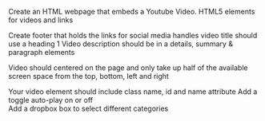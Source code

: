
Create an HTML webpage that embeds a Youtube Video. 
HTML5 elements for videos and links

Create footer that holds the links for social media handles
video title should use a heading 1
Video description should be in a details, summary & paragraph elements

Video should centered on the page and only take up half of the available screen space from the top, bottom, left and right

Your video element should include class name, id and name attribute
Add a toggle auto-play on or off  
Add a dropbox box to select different categories


